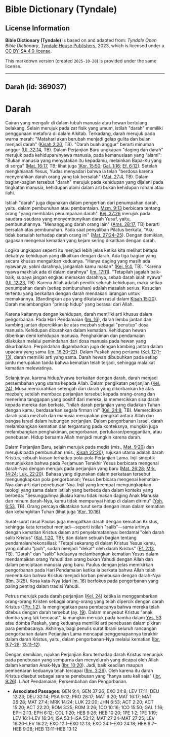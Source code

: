 # Bible Dictionary (Tyndale)

## License Information

**Bible Dictionary (Tyndale)** is based on and adapted from: _Tyndale Open Bible Dictionary_, [Tyndale House Publishers](https://tyndaleopenresources.com/), 2023, which is licensed under a [CC BY-SA 4.0 license](https://creativecommons.org/licenses/by-sa/4.0/legalcode.en).

This markdown version (created `2025-10-20`) is provided under the same license.



--------------------------------

## Darah (id: 369037)

Darah
=====

Cairan yang mengalir di dalam tubuh manusia atau hewan bertulang belakang. Selain merujuk pada zat fisik yang umum, istilah "darah" memiliki penggunaan metafora di dalam Alkitab. Terkadang, darah merujuk pada warna merah: "Matahari akan berubah menjadi gelap gulita dan bulan menjadi darah" ([Kisah 2:20](https://ref.ly/Acts2:20), TB). "Darah buah anggur" berarti minuman anggur ([Ul. 32:14](https://ref.ly/Deut32:14), TB). Dalam Perjanjian Baru ungkapan "daging dan darah" merujuk pada kehidupan/nyawa manusia, pada kemanusiaan yang "alami": "Bukan manusia yang menyatakan itu kepadamu, melainkan Bapa\-Ku yang di sorga" ([Mat. 16:17](https://ref.ly/Matt16:17), TB; lihat juga [1Kor. 15:50](https://ref.ly/1Cor15:50); [Gal. 1:16](https://ref.ly/Gal1:16); [Ef. 6:12](https://ref.ly/Eph6:12)). Setelah mengkhianati Yesus, Yudas menyadari bahwa ia telah "berdosa karena menyerahkan darah orang yang tak bersalah" ([Mat. 27:4](https://ref.ly/Matt27:4), TB). Dalam bagian\-bagian tersebut "darah" merujuk pada kehidupan yang dijalani pada tingkatan manusia, kehidupan alami dalam arti bukan kehidupan rohani atau ilahi. 

Istilah "darah" juga digunakan dalam pengertian dari penumpahan darah, yaitu, dalam pembunuhan atau pembantaian. [Mzm. 9:13](https://ref.ly/Ps9:13) berbicara tentang orang "yang membalas penumpahan darah". [Kej. 37:26](https://ref.ly/Gen37:26) merujuk pada saudara\-saudara yang menyembunyikan darah Yusuf, yaitu, pembunuhannya. "Menanggung darah orang lain" ([Ams. 28:17](https://ref.ly/Prov28:17), TB) berarti bersalah atas pembunuhan. Pada saat penyaliban Pilatus berkata, "Aku tidak bersalah terhadap darah orang ini" ([Mat. 27:24–25](https://ref.ly/Matt27:24-Matt27:25)). Dengan demikian, gagasan mengenai kematian yang kejam sering dikaitkan dengan darah. 

Logika ungkapan seperti itu menjadi lebih jelas ketika kita melihat betapa dekatnya kehidupan yang dikaitkan dengan darah. Ada tiga bagian yang secara khusus mengaitkan keduanya. "Hanya daging yang masih ada nyawanya, yakni darahnya, janganlah kamu makan" ([Kej. 9:4](https://ref.ly/Gen9:4), TB). "Karena nyawa makhluk ada di dalam darahnya" ([Im. 17:11](https://ref.ly/Lev17:11)). "Tetapilah jagalah baik\-baik, supaya jangan engkau memakan darahnya, sebab darah ialah nyawa" ([Ul. 12:23](https://ref.ly/Deut12:23), TB). Karena Allah adalah pemilik seluruh kehidupan, maka setiap penumpahan darah (setiap pembunuhan) adalah masalah serius. Kesucian tertentu yang berkaitan dengan darah mendasari larangan untuk memakannya. (Bandingkan apa yang dikatakan rasul dalam [Kisah 15:20](https://ref.ly/Acts15:20)). Darah melambangkan "prinsip hidup" yang berasal dari Allah. 

Karena kaitannya dengan kehidupan, darah memiliki arti khusus dalam pengorbanan. Pada Hari Pendamaian ([Im. 16](https://ref.ly/Lev16:1-Lev16:34)), darah lembu jantan dan kambing jantan dipercikkan ke atas mezbah sebagai "penutup" dosa manusia. Kehidupan dicurahkan dalam kematian. Kehidupan hewan diberikan demi kehidupan manusia. Penghakiman dan pendamaian dilakukan melalui pemindahan dari dosa manusia pada hewan yang dikurbankan. Perpindahan digambarkan juga dengan kambing jantan dalam upacara yang sama ([Im. 16:20–22](https://ref.ly/Lev16:20-Lev16:22)). Dalam Paskah yang pertama ([Kel. 12:1–13](https://ref.ly/Exod12:1-Exod12:13)), darah memiliki arti yang sama. Darah hewan dibubuhkan pada setiap pintu merupakan tanda bahwa kematian telah terjadi, sehingga malaikat kematian melewatinya.

Selanjutnya, karena hidup/nyawa berkaitan dengan darah, darah menjadi persembahan yang utama kepada Allah. Dalam pengikatan perjanjian ([Kel. 24](https://ref.ly/Exod24:1-Exod24:18)), Musa mencurahkan setengah dari darah yang dikorbankan ke atas mezbah; setelah membaca perjanjian tersebut kepada orang\-orang dan menerima tanggapan yang positif dari mereka, ia memercikkan sisa darah kepada mereka dan berkata, "Inilah darah perjanjian yang diadakan Tuhan dengan kamu, berdasarkan segala firman ini" ([Kel. 24:8](https://ref.ly/Exod24:8), TB). Memercikkan darah pada mezbah dan manusia merupakan pengikat antara Allah dan bangsa Israel dalam hubungan perjanjian. Dalam pengorbanan Israel, darah melambangkan kematian dan tergantung pada konteksnya, mungkin juga melambangkan penghakiman, pengorbanan, pertukaran/penggantian, atau penebusan. Hidup bersama Allah menjadi mungkin karena darah. 

Dalam Perjanjian Baru, selain merujuk pada medis (mis., [Mat. 9:20](https://ref.ly/Matt9:20)) dan merujuk pada pembunuhan (mis., [Kisah 22:20](https://ref.ly/Acts22:20)), rujukan utama adalah darah Kristus, sebuah kiasan terhadap pola\-pola Perjanjian Lama. Injil sinoptik menunjukkan bahwa pada Perjamuan Terakhir Yesus berbicara mengenai darah\-Nya dengan merujuk pada perjanjian yang baru ([Mat. 26:28](https://ref.ly/Matt26:28); [Mrk. 14:24](https://ref.ly/Mark14:24); [Luk. 22:20](https://ref.ly/Luke22:20)). Bahasa yang digunakan dalam perkataan tersebut mengungkapkan pola pengorbanan; Yesus berbicara mengenai kematian\-Nya dan arti dari penebusan\-Nya. Injil yang keempat mengungkapkan teologi yang sama dalam istilah yang berbeda dan dalam konteks yang berbeda: "Sesungguhnya jikalau kamu tidak makan daging Anak Manusia dan minum darah\-Nya, kamu tidak mempunyai hidup di dalam dirimu" ([Yoh. 6:53](https://ref.ly/John6:53), TB). Orang percaya dikatakan turut serta dengan iman dalam kematian dan kebangkitan Tuhan (lihat juga [1Kor. 10:16](https://ref.ly/1Cor10:16)). 

Surat\-surat rasul Paulus juga mengaitkan darah dengan kematian Kristus, sehingga kata tersebut menjadi—seperti istilah "salib"—sama artinya dengan kematian Kristus dalam arti penyelamatannya: berdamai "oleh darah salib Kristus" ([Kol. 1:20](https://ref.ly/Col1:20), TB); dan dalam sebuah bagian tentang pendamaian/rekonsiliasi: "Tetapi sekarang di dalam Kristus Yesus kamu, yang dahulu "jauh", sudah menjadi "dekat" oleh darah Kristus" ([Ef. 2:13](https://ref.ly/Eph2:13), TB). "Darah" dan "salib" keduanya melambangkan kematian Yesus dalam mendamaikan orang Yahudi dan orang bukan Yahudi dengan Allah dan dalam penciptaan manusia yang baru. Paulus dengan jelas memikirkan pengorbanan pada Hari Pendamaian ketika ia berkata bahwa Allah telah menentukan bahwa Kristus menjadi korban penebusan dengan darah\-Nya ([Rm. 3:25](https://ref.ly/Rom3:25)). Kosa kata\-Nya (dari [Im. 16](https://ref.ly/Lev16:1-Lev16:34)) berfokus pada pengorbanan yang paling penting dalam tradisi Yahudi.

Petrus merujuk pada darah perjanjian ([Kel. 24](https://ref.ly/Exod24:1-Exod24:18)) ketika ia menggambarkan orang\-orang Kristen sebagai orang\-orang yang telah dipercik dengan darah Kristus ([1Ptr. 1:2](https://ref.ly/1Pet1:2)). Ia mengingatkan para pembacanya bahwa mereka telah ditebus dengan darah tersebut (ay. [19](https://ref.ly/1Pet1:19)). Dalam menyebut Kristus "anak domba yang tak bercacat", ia mungkin merujuk pada hamba dalam [Yes. 53](https://ref.ly/Isa53:1-Isa53:12) atau domba Paskah, yang keduanya memiliki arti penebusan dalam pikiran para pembacanya. Akhirnya, bagi penulis surat Ibrani seluruh rancangan pengorbanan dalam Perjanjian Lama mencapai penggenapannya terakhir dalam darah Kristus, yaitu, dalam pengorbanan\-Nya melalui kematian ([Ibr. 9:7–28](https://ref.ly/Heb9:7-Heb9:28); [13:11–12](https://ref.ly/Heb13:11-Heb13:12)).

Dengan demikian, rujukan Perjanjian Baru terhadap darah Kristus menunjuk pada penebusan yang sempurna dan menyeluruh yang dicapai oleh Allah dalam kematian Anak\-Nya ([Ibr. 10:20](https://ref.ly/Heb10:20)). Jadi, baik keadilan maupun pembenaran keduanya telah tercapai ([Rm. 3:26](https://ref.ly/Rom3:26)). Oleh karena itu darah Kristus disebut sebagai sarana penebusan yang "hanya satu kali saja" ([Ibr. 9:26](https://ref.ly/Heb9:26)). *Lihat* Pendamaian; Persembahan dan Pengorbanan.

* **Associated Passages:** GEN 9:4; GEN 37:26; EXO 24:8; LEV 17:11; DEU 12:23; DEU 32:14; PSA 9:12; PRO 28:17; MAT 9:20; MAT 16:17; MAT 26:28; MAT 27:4; MRK 14:24; LUK 22:20; JHN 6:53; ACT 2:20; ACT 15:20; ACT 22:20; ROM 3:25; ROM 3:26; 1CO 10:16; 1CO 15:50; GAL 1:16; EPH 2:13; EPH 6:12; COL 1:20; HEB 9:26; HEB 10:20; 1PE 1:2; 1PE 1:19; LEV 16:1–LEV 16:34; ISA 53:1–ISA 53:12; MAT 27:24–MAT 27:25; LEV 16:20–LEV 16:22; EXO 12:1–EXO 12:13; EXO 24:1–EXO 24:18; HEB 9:7–HEB 9:28; HEB 13:11–HEB 13:12


